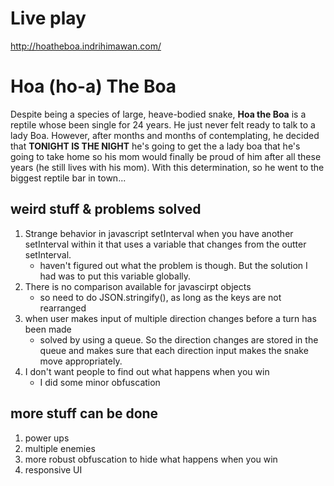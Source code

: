 # Live play
http://hoatheboa.indrihimawan.com/

# Hoa (ho-a) The Boa
Despite being a species of large, heave-bodied snake, <b>Hoa the Boa</b> is a reptile whose been single for 24 years. He just never felt ready to talk to a lady Boa. However, after months and months of contemplating, he decided that <b>TONIGHT IS THE NIGHT</b> he's going to get the a lady boa that he's going to take home so his mom would finally be proud of him after all these years (he still lives with his mom). With this determination, so he went to the biggest reptile bar in town...

## weird stuff & problems solved
1. Strange behavior in javascript setInterval when you have another setInterval within it that uses a variable that changes from the outter setInterval.
    * haven't figured out what the problem is though. But the solution I had was to put this variable globally. 
1. There is no comparison available for javascirpt objects
    *  so need to do JSON.stringify(), as long as the keys are not rearranged
1. when user makes input of multiple direction changes before a turn has been made 
    * solved by using a queue. So the direction changes are stored in the queue and makes sure that each direction input makes the snake move appropriately. 
1. I don't want people to find out what happens when you win
    * I did some minor obfuscation

## more stuff can be done
1. power ups
1. multiple enemies
1. more robust obfuscation to hide what happens when you win
1. responsive UI